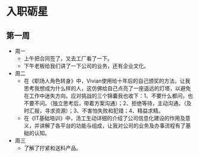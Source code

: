 # 入职砺星
## 第一周
- 周一
  - 上午把合同签了，又去工厂看了一下。
  - 下午老板给我们讲了一下公司的业务，还有企业文化。
- 周二
  - 在《职场人角色转身》中，Vivian使用给十年后的自己颁奖的方法，让我思考我想成为什么样的人，这仿佛给自己点亮了一座遥远的灯塔，以避免在工作中迷失方向。应对挑战的三个锦囊我也收下：1、不要什么都问，也不要不问。（独立思考后，带着方案沟通）；2、拒绝等待，主动沟通。（及时汇报，寻求资源）；3、不害怕失败和犯错；4、精益求精。
  - 在《IT基础培训》中，汤工生动详细的介绍了公司信息化建设的作用及意义，并讲解了各平台的功能与组成，让我对公司的业务及办事流程有了基础的认知。
- 周三
  - 了解了拧紧和送料产品。